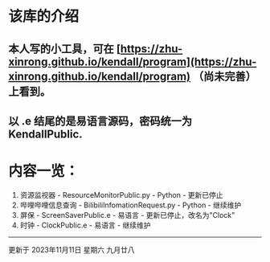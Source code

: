 # 该库的介绍
本人写的小工具，可在 [https://zhu-xinrong.github.io/kendall/program](https://zhu-xinrong.github.io/kendall/program) （尚未完善） 上看到。
---
以 .e 结尾的是易语言源码，密码统一为 **KendallPublic**.
---
# 内容一览：  
1. 资源监视器 - ResourceMonitorPublic.py - Python - 更新已停止  
2. 哔哩哔哩信息查询 - BilibiliInfomationRequest.py - Python - 继续维护  
3. 屏保 - ScreenSaverPublic.e - 易语言 - 更新已停止，改名为"Clock"  
4. 时钟 - ClockPublic.e - 易语言 - 继续维护  
---
更新于 2023年11月11日 星期六 九月廿八

